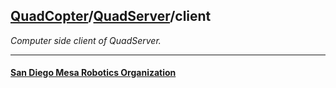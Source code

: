 ## [QuadCopter](/QuadCopter/)/[QuadServer](/QuadCopter/QuadServer/)/client

*Computer side client of QuadServer.*

- - -

#### [San Diego Mesa Robotics Organization](http://example.com/)
